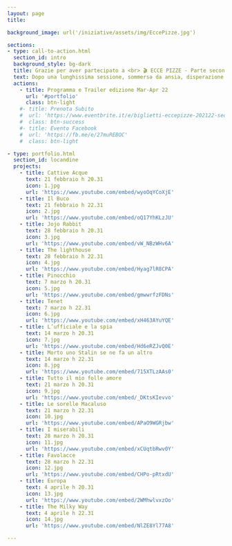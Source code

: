 ```yaml
---
layout: page
title:

background_image: url('/iniziative/assets/img/EccePizze.jpg')

sections:
- type: call-to-action.html
  section_id: intro
  background_style: bg-dark
  title: Grazie per aver partecipato a <br> 🎬 ECCE PIZZE - Parte seconda
  text: Dopo una lunghissima sessione, sommersə da ansia, disperazione ed esami, torna finalmente "**EccePizze**" la rassegna cinematografica gratuita nel centro di Firenze, la città vetrina! È fondamentale per noi tornare ad usufruire degli spazi della cultura nel cuore della nostra città, combattendo contro la gentrificazione a cui l'attuale amministrazione sta sempre più lavorando. Firenze è soprattutto di chi la vive tutti i giorni e per questo vogliamo continuare EccePizze anche durante il secondo semestre. I film verranno proiettati allo Spazio Alfieri per tuttə coloro che vorranno passare una serata al cinema in compagnia. Guarda i trailer di seguito e sfoglia il programma!<br><br> #ATTENZIONE! Ricorda di prenotare il biglietto gratuito; ci permette di svolgere le operazioni di tracciamento.<br>Consigliamo di arrivare un po’ in anticipo per il controllo della prenotazione e del Green Pass (come da normative vigenti è indispensabile per entrare in sala). 🎬 Buona visione!
  actions:
    - title: Programma e Trailer edizione Mar-Apr 22
      url: '#portfolio'
      class: btn-light
    #- title: Prenota Subito
    #  url: 'https://www.eventbrite.it/e/biglietti-eccepizze-202122-secondo-tempo-265002057287?fbclid=IwAR2zz_nCUJwKdJdRi5ZaxGpGqPJUWUMJKnfF2EvbF8MyKi2l0qpuRgiSmMs'
    #  class: btn-success
    #- title: Evento Facebook
    #  url: 'https://fb.me/e/27muREBOC'
    #  class: btn-light

- type: portfolio.html
  section_id: locandine
  projects:
    - title: Cattive Acque
      text: 21 febbraio h 20.31
      icon: 1.jpg
      url: 'https://www.youtube.com/embed/wyoOqYCoXjE'
    - title: Il Buco
      text: 21 febbraio h 22.31
      icon: 2.jpg
      url: 'https://www.youtube.com/embed/oQ17YhKLzJU'
    - title: Jojo Rabbit
      text: 28 febbraio h 20.31
      icon: 3.jpg
      url: 'https://www.youtube.com/embed/vW_NBzWHv6A'
    - title: The lighthouse
      text: 28 febbraio h 22.31
      icon: 4.jpg
      url: 'https://www.youtube.com/embed/Hyag7lR8CPA'
    - title: Pinocchio
      text: 7 marzo h 20.31
      icon: 5.jpg
      url: 'https://www.youtube.com/embed/gmwwrfzFDNs'
    - title: Tenet
      text: 7 marzo h 22.31
      icon: 6.jpg
      url: 'https://www.youtube.com/embed/xH463AYuYQE'
    - title: L’ufficiale e la spia
      text: 14 marzo h 20.31
      icon: 7.jpg
      url: 'https://www.youtube.com/embed/Hd6eRZJvQ0E'
    - title: Morto uno Stalin se ne fa un altro
      text: 14 marzo h 22.31
      icon: 8.jpg
      url: 'https://www.youtube.com/embed/715XTLzAAs0'
    - title: Tutto il mio folle amore
      text: 21 marzo h 20.31
      icon: 9.jpg
      url: 'https://www.youtube.com/embed/_DKtsKIevvo'
    - title: Le sorelle Macaluso
      text: 21 marzo h 22.31
      icon: 10.jpg
      url: 'https://www.youtube.com/embed/APaO9WGRjbw'
    - title: I miserabili
      text: 28 marzo h 20.31
      icon: 11.jpg
      url: 'https://www.youtube.com/embed/xCUqtbRwv0Y'
    - title: Favolacce
      text: 28 marzo h 22.31
      icon: 12.jpg
      url: 'https://www.youtube.com/embed/CHPo-pRtxdU'
    - title: Europa
      text: 4 aprile h 20.31
      icon: 13.jpg
      url: 'https://www.youtube.com/embed/2WMhwlvxzOo'
    - title: The Milky Way
      text: 4 aprile h 22.31
      icon: 14.jpg
      url: 'https://www.youtube.com/embed/NlZE8Yl77A8'

---
```

